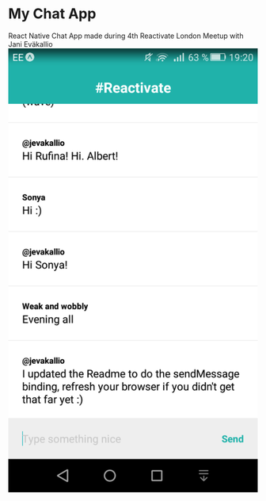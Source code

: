 # My Chat App
React Native Chat App made during 4th Reactivate London Meetup with Jani Eväkallio
![My Chat App](https://github.com/SonyaMoisset/my-chat-app/blob/master/my-chat-app.png)

